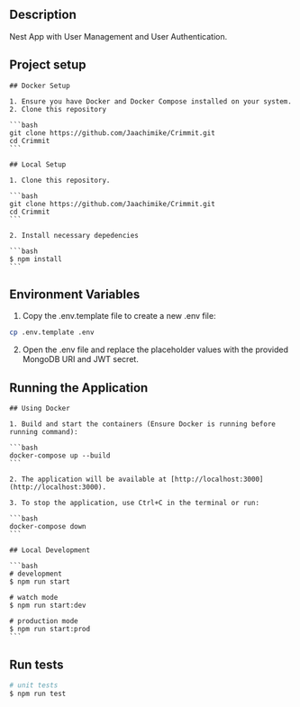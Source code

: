 ## Description

Nest App with User Management and User Authentication.

## Project setup

    ## Docker Setup

    1. Ensure you have Docker and Docker Compose installed on your system.
    2. Clone this repository

    ```bash
    git clone https://github.com/Jaachimike/Crimmit.git
    cd Crimmit
    ```

    ## Local Setup

    1. Clone this repository.

    ```bash
    git clone https://github.com/Jaachimike/Crimmit.git
    cd Crimmit
    ```

    2. Install necessary depedencies

    ```bash
    $ npm install
    ```

## Environment Variables

1. Copy the .env.template file to create a new .env file:

```bash
cp .env.template .env
```

2. Open the .env file and replace the placeholder values with the provided MongoDB URI and JWT secret.

## Running the Application

    ## Using Docker

    1. Build and start the containers (Ensure Docker is running before running command):

    ```bash
    docker-compose up --build
    ```

    2. The application will be available at [http://localhost:3000](http://localhost:3000).

    3. To stop the application, use Ctrl+C in the terminal or run:

    ```bash
    docker-compose down
    ```

    ## Local Development

    ```bash
    # development
    $ npm run start

    # watch mode
    $ npm run start:dev

    # production mode
    $ npm run start:prod
    ```

## Run tests

```bash
# unit tests
$ npm run test

```
